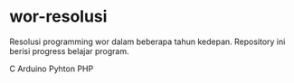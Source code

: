 # wor-resolusi
Resolusi programming wor dalam beberapa tahun kedepan.
Repository ini berisi progress belajar program.

C Arduino
Pyhton
PHP
